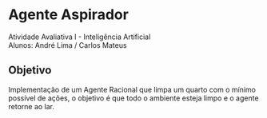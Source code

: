 # Agente Aspirador
Atividade Avaliativa I - Inteligência Artificial <br>
Alunos: André Lima / Carlos Mateus

## Objetivo 
Implementação de um Agente Racional que limpa um quarto com o mínimo possível de ações, o objetivo é que todo o ambiente esteja limpo e o agente retorne ao lar.

## 
